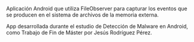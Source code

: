 Aplicación Android que utiliza FileObserver para capturar los eventos que se producen en el sistema de archivos de la memoria externa.

App desarrollada durante el estudio de Detección de Malware en Android, como Trabajo de Fin de Máster por Jesús Rodríguez Pérez.
